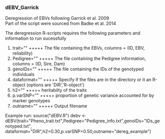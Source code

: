 ### dEBV_Garrick
Deregression of EBVs following Garrick et al. 2009  
Part of the script were sourced from Badke et al. 2014  

The deregression R-scripts requires the following parameters and information to run sucessfully  
 1. trait=""      +++++ The file containing the EBVs, columns = (ID, EBV, reliability)  
 2. Pedigree=""   +++++ The file containing the Pedigree information, columns = (ID, Sire, Dam)  
 3. genoIDs=""    +++++ The file containing the IDs of the genotyped individuals  
 4. dataformat="" +++++ Specify if the files are in the directory or it an R-object (options are 'DIR','R-object')  
 5. h2=""         +++++ heritabilty of the traits  
 6. p.varSNP=""   +++++ proportion of genetic variance accounted for by marker genotypes  
 7. outname=""    +++++ Output filename

Example run:
source("dEBV.R")
debv <-dEBV(trait="Pheno_trait.txt",Pedigree="Pedigree_info.txt",genoIDs="IDs_genotyped.txt",
            dataformat="DIR",h2=0.30,p.varSNP=0.50,outname="dereg_example")


